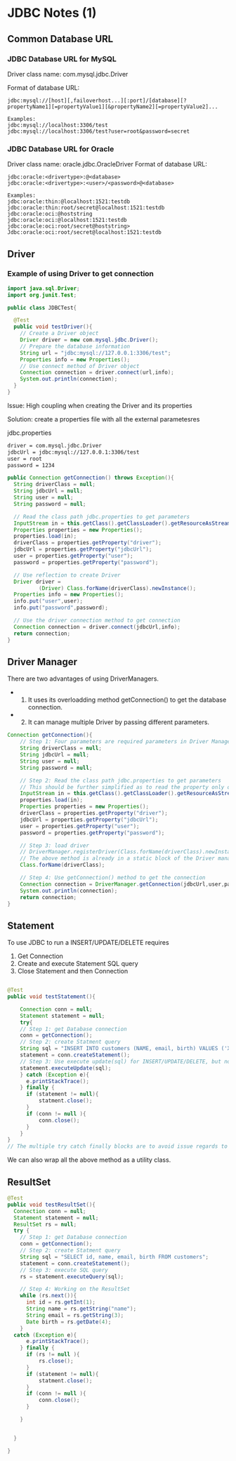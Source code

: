 # JDBC Notes (1)



## Common Database URL

### JDBC Database URL for MySQL 
Driver class name: com.mysql.jdbc.Driver

Format of database URL:
```
jdbc:mysql://[host][,failoverhost...][:port]/[database][?propertyName1][=propertyValue1][&propertyName2][=propertyValue2]...

Examples:
jdbc:mysql://localhost:3306/test
jdbc:mysql://localhost:3306/test?user=root&password=secret
```

### JDBC Database URL for Oracle
Driver class name: oracle.jdbc.OracleDriver
Format of database URL:
```
jdbc:oracle:<drivertype>:@<database>
jdbc:oracle:<drivertype>:<user>/<password>@<database>

Examples:
jdbc:oracle:thin:@localhost:1521:testdb
jdbc:oracle:thin:root/secret@localhost:1521:testdb
jdbc:oracle:oci:@hoststring
jdbc:oracle:oci:@localhost:1521:testdb
jdbc:oracle:oci:root/secret@hoststring>
Jdbc:oracle:oci:root/secret@localhost:1521:testdb
```






## Driver

### Example of using Driver to get connection
```java
import java.sql.Driver;
import org.junit.Test;

public class JDBCTest{

  @Test
  public void testDriver(){
    // Create a Driver object
    Driver driver = new com.mysql.jdbc.Driver();
    // Prepare the database information
    String url = "jdbc:mysql://127.0.0.1:3306/test";
    Properties info = new Properties();
    // Use connect method of Driver object
    Connection connection = driver.connect(url,info);
    System.out.println(connection);
  }
}
```

Issue: High coupling when creating the Driver and its properties

Solution: create a properties file with all the external parametesres

jdbc.properties
```txt
driver = com.mysql.jdbc.Driver
jdbcUrl = jdbc:mysql://127.0.0.1:3306/test
user = root
password = 1234
```

```java
public Connection getConnection() throws Exception(){
  String driverClass = null;
  String jdbcUrl = null;
  String user = null;
  String password = null;

  // Read the class path jdbc.properties to get parameters
  InputStream in = this.getClass().getClassLoader().getResourceAsStream("jdbc.properties");
  Properties properties = new Properties();
  properties.load(in);
  driverClass = properties.getProperty("driver");
  jdbcUrl = properties.getProperty("jdbcUrl");
  user = properties.getProperty("user");
  password = properties.getProperty("password");

  // Use reflection to create Driver
  Driver driver = 
          (Driver) Class.forName(driverClass).newInstance();
  Properties info = new Properties();
  info.put("user",user);
  info.put("password",password);

  // Use the driver connection method to get connection
  Connection connection = driver.connect(jdbcUrl,info);
  return connection;
}

```

## Driver Manager

There are two advantages of using DriverManagers.
- 1. It uses its overloadding method getConnection() to get the database connection.
- 2. It can manage multiple Driver by passing different parameters.

```java
Connection getConnection(){
    // Step 1: Four parameters are required parameters in Driver Manager
    String driverClass = null;
    String jdbcUrl = null;
    String user = null;
    String password = null;

    // Step 2: Read the class path jdbc.properties to get parameters
    // This should be further simplified as to read the property only once
    InputStream in = this.getClass().getClassLoader().getResourceAsStream("jdbc.properties");
    properties.load(in);
    Properties properties = new Properties();
    driverClass = properties.getProperty("driver");
    jdbcUrl = properties.getProperty("jdbcUrl");
    user = properties.getProperty("user");
    password = properties.getProperty("password");

    // Step 3: load driver
    // DriverManager.registerDriver(Class.forName(driverClass).newInstance()))
    // The above method is already in a static block of the Driver manager. Thus, no need to define that again
    Class.forName(driverClass);

    // Step 4: Use getConnection() method to get the connection
    Connection connection = DriverManager.getConnection(jdbcUrl,user,password)
    System.out.println(connection);
    return connection;
}
```



## Statement

To use JDBC to run a INSERT/UPDATE/DELETE requires 
1. Get Connection
2. Create and execute Statement SQL query
3. Close Statement and then Connection

```java

@Test
public void testStatement(){

    Connection conn = null;
    Statement statement = null;
    try{
    // Step 1: get Database connection
    conn = getConnection();
    // Step 2: create Statment query
    String sql = "INSERT INTO customers (NAME, email, birth) VALUES ('XYZ','xyz@aa.com', '2000-02-01')";
    statement = conn.createStatement();
    // Step 3: Use execute update(sql) for INSERT/UPDATE/DELETE, but not SELECT
    statement.executeUpdate(sql);
    } catch (Exception e){
      e.printStackTrace();
    } finally {
      if (statement != null){
          statment.close();
      }
      if (conn != null ){
          conn.close();
      } 
    }
}
// The multiple try catch finally blocks are to avoid issue regards to exception raised before closing the connection
```

We can also wrap all the above method as a utility class.

## ResultSet

```java
@Test
public void testResultSet(){
  Connection conn = null;
  Statement statement = null;
  ResultSet rs = null;
  try {
    // Step 1: get Database connection
    conn = getConnection();
    // Step 2: create Statment query
    String sql = "SELECT id, name, email, birth FROM customers";
    statement = conn.createStatement();
    // Step 3: execute SQL query
    rs = statement.executeQuery(sql);

    // Step 4: Working on the ResultSet
    while (rs.next()){
      int id = rs.getInt(1);
      String name = rs.getString("name");
      String email = rs.getString(3);
      Date birth = rs.getDate(4);
    }
  catch (Exception e){
      e.printStackTrace();
    } finally {
      if (rs != null ){
          rs.close();
      } 
      if (statement != null){
          statment.close();
      }
      if (conn != null ){
          conn.close();
      } 

    }


  }

}
```


